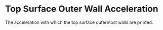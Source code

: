 Top Surface Outer Wall Acceleration
====
The acceleration with which the top surface outermost walls are printed.